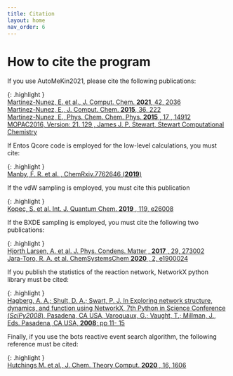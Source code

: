 ```yaml
---
title: Citation
layout: home
nav_order: 6
---
```


# How to cite the program

If you use AutoMeKin2021, please cite the following publications:

{: .highlight }  
[Martinez-Nunez, E. et al., J. Comput. Chem. **2021**, 42, 2036](https://onlinelibrary.wiley.com/doi/full/10.1002/jcc.26734)  
[Martinez-Nunez, E., J. Comput. Chem. **2015**, 36, 222](https://onlinelibrary.wiley.com/doi/10.1002/jcc.23790)  
[Martinez-Nunez, E., Phys. Chem. Chem. Phys. **2015** , 17 , 14912](https://pubs.rsc.org/en/content/articlelanding/2015/cp/c5cp02175h)  
[MOPAC2016, Version: 21. 129 , James J. P. Stewart, Stewart Computational Chemistry](https://github.com/openmopac/mopac)  

If Entos Qcore code is employed for the low-level calculations, you must cite:

{: .highlight }  
[Manby, F. R. et al. , ChemRxiv.7762646 (**2019**)](https://chemrxiv.org/engage/chemrxiv/article-details/60c740e10f50db1f643959db)

If the vdW sampling is employed, you must cite this publication

{: .highlight }  
[Kopec, S. et al. Int. J. Quantum Chem. **2019** , 119, e26008](https://onlinelibrary.wiley.com/doi/abs/10.1002/qua.26008)

If the BXDE sampling is employed, you must cite the following two publications:

{: .highlight }  
[Hjorth Larsen, A. et al. J. Phys. Condens. Matter , **2017** , 29, 273002](https://iopscience.iop.org/article/10.1088/1361-648X/aa680e)  
[Jara-Toro, R. A. et al. ChemSystemsChem **2020** , 2, e1900024](https://chemistry-europe.onlinelibrary.wiley.com/doi/abs/10.1002/syst.201900024)

If you publish the statistics of the reaction network, NetworkX python library must be cited:

{: .highlight }  
[Hagberg, A. A.; Shult, D. A.; Swart, P. J. In Exploring network structure, dynamics, and function using
NetworkX, 7th Python in Science Conference (_SciPy2008_), Pasadena, CA USA, Varoquaux, G.;
Vaught, T.; Millman, J., Eds. Pasadena, CA USA, **2008**; pp 11- 15](https://aric.hagberg.org/papers/hagberg-2008-exploring.pdf)

Finally, if you use the bots reactive event search algorithm, the following reference must be cited:

{: .highlight }  
[Hutchings M. et al., J. Chem. Theory Comput. **2020** , 16, 1606](https://pubs.acs.org/doi/abs/10.1021/acs.jctc.9b01039)
